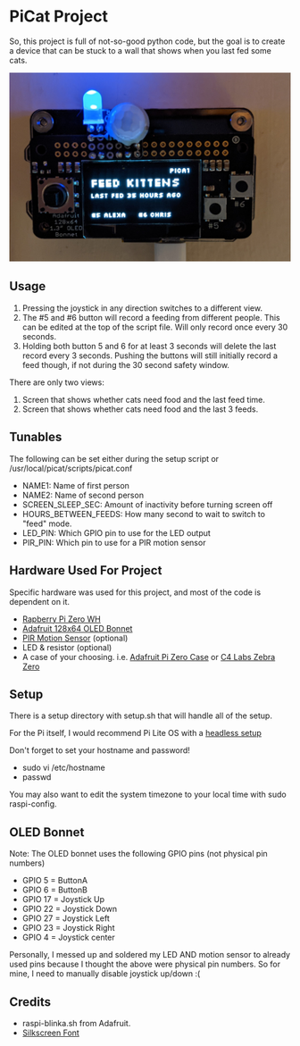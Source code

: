 # PiCat Project
So, this project is full of not-so-good python code, but the goal is to create a device that can be stuck to a wall that shows when you last fed some cats.

![Screenshot](resources/picat.png)

## Usage
1. Pressing the joystick in any direction switches to a different view.
2. The #5 and #6 button will record a feeding from different people. This can be edited at the top of the script file. Will only record once every 30 seconds.
3. Holding both button 5 and 6 for at least 3 seconds will delete the last record every 3 seconds. Pushing the buttons will still initially record a feed though, if not during the 30 second safety window.

There are only two views:
1. Screen that shows whether cats need food and the last feed time.
2. Screen that shows whether cats need food and the last 3 feeds.

## Tunables
The following can be set either during the setup script or /usr/local/picat/scripts/picat.conf
* NAME1: Name of first person
* NAME2: Name of second person
* SCREEN\_SLEEP\_SEC: Amount of inactivity before turning screen off
* HOURS\_BETWEEN\_FEEDS: How many second to wait to switch to "feed" mode.
* LED_PIN: Which GPIO pin to use for the LED output
* PIR_PIN: Which pin to use for a PIR motion sensor

## Hardware Used For Project
Specific hardware was used for this project, and most of the code is dependent on it.

* [Rapberry Pi Zero WH](https://www.adafruit.com/product/3708)
* [Adafruit 128x64 OLED Bonnet](https://www.adafruit.com/product/3531)
* [PIR Motion Sensor](https://www.adafruit.com/product/4871) (optional)
* LED & resistor (optional)
* A case of your choosing. i.e. [Adafruit Pi Zero Case](https://www.adafruit.com/product/3252) or [C4 Labs Zebra Zero](https://www.c4labs.com/product/zebra-zero-case-raspberry-pi-zero-zero-w-color-and-upgrade-options/)

## Setup
There is a setup directory with setup.sh that will handle all of the setup.

For the Pi itself, I would recommend Pi Lite OS with a [headless setup](https://www.raspberrypi.org/documentation/computers/configuration.html#setting-up-a-headless-raspberry-pi)

Don't forget to set your hostname and password!
* sudo vi /etc/hostname
* passwd

You may also want to edit the system timezone to your local time with sudo raspi-config.

## OLED Bonnet
Note: The OLED bonnet uses the following GPIO pins (not physical pin numbers)
* GPIO 5 = ButtonA
* GPIO 6 = ButtonB
* GPIO 17 = Joystick Up
* GPIO 22 = Joystick Down
* GPIO 27 = Joystick Left
* GPIO 23 = Joystick Right
* GPIO 4 = Joystick center

Personally, I messed up and soldered my LED AND motion sensor to already used pins because I thought the above were physical pin numbers. So for mine, I need to manually disable joystick up/down :(

## Credits
* raspi-blinka.sh from Adafruit.
* [Silkscreen Font](https://github.com/topfunky/sparklines/tree/master/fonts/silkscreen)
